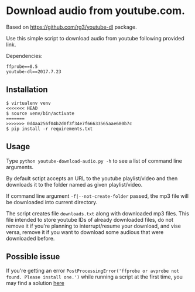# Download audio from youtube.com.

Based on https://github.com/rg3/youtube-dl package.

Use this simple script to download audio from youtube following provided link.

Dependencies:
```
ffprobe==0.5
youtube-dl==2017.7.23
```

## Installation

```
$ virtualenv venv
<<<<<<< HEAD
$ source venv/bin/activate
=======
>>>>>>> 0d4aa256f04b2d0f3f34e7f66633565aae680b7c
$ pip install -r requirements.txt
```

## Usage
Type `python youtube-download-audio.py -h` to see a list of command line arguments.

By default sctipt accepts an URL to the youtube playlist/video and then downloads it to the folder named as given playlist/video.

If command line argument `-f|--not-create-folder` passed, the mp3 file will be downloaded into current directory.

The script creates file `downloads.txt` along with downloaded mp3 files.
This file intended to store youtube IDs of already downloaded files, do not remove it if you're planning to interrupt/resume your download, and vise versa, remove it if you want to download some audious that were downloaded before.

## Possible issue

If you're getting an error `PostProcessingError('ffprobe or avprobe not found. Please install one.')` while running a script at the first time, you may find a solution [here](https://github.com/NixOS/nixpkgs/issues/5236)
